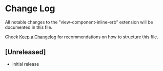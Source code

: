 # Change Log

All notable changes to the "view-component-inline-erb" extension will be documented in this file.

Check [Keep a Changelog](http://keepachangelog.com/) for recommendations on how to structure this file.

## [Unreleased]

- Initial release